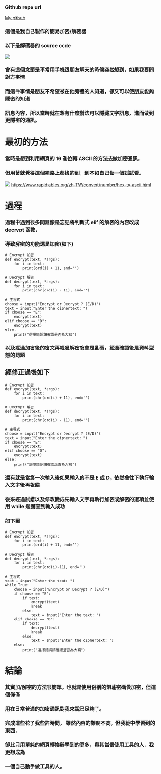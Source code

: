 ### Github repo url

[My github](https://github.com/anan826/encrypt-decrypt-easy-.git)

### 這個是我自己製作的簡易加密/解密器

### 以下是解碼器的 source code

![](p1.png)

### 會有這個念頭是平常用手機跟朋友聊天的時候突然想到，如果我要問對方事情

### 而這件事情是朋友不希望被在他旁邊的人知道，卻又可以使朋友能夠隱密的知道

### 訊息內容，所以當時就在想有什麼辦法可以隱藏文字訊息，進而做到更隱密的通訊。

# 最初的方法

### 當時是想到利用網頁的 16 進位轉 ASCII 的方法去做加密通訊，

### 但用著就覺得這個網路上都找的到，到不如自己做一個試試看。

![](p2.png)
https://www.rapidtables.org/zh-TW/convert/number/hex-to-ascii.html

# 過程

### 過程中遇到很多問題像是忘記將判斷式 elif 的解密的內容改成 decrypt 函數，

### 導致解密的功能還是加密(如下)

```
# Encrypt 加密
def encrypt(text, *args):
    for i in text:
        print(ord(i) + 11, end='')

# Decrypt 解密
def decrypt(text, *args):
    for i in text:
        print(chr(ord(i) - 11), end='')

# 主程式
choose = input("Encrypt or Decrypt ? (E/D)")
text = input("Enter the ciphertext: ")
if choose == "E":
    encrypt(text)
elif choose == "D":
    encrypt(text)
else:
    print("選擇錯誤請確認是否為大寫")

```

### 以及經過加密後的密文再經過解密後會是亂碼，經過確認後是資料型態的問題

## 經修正過後如下

```
# Encrypt 加密
def encrypt(text, *args):
    for i in text:
        print(chr(ord(i) + 11), end='')

# Decrypt 解密
def decrypt(text, *args):
    for i in text:
        print(chr(ord(i) - 11), end='')

# 主程式
choose = input("Encrypt or Decrypt ? (E/D)")
text = input("Enter the ciphertext: ")
if choose == "E":
    encrypt(text)
elif choose == "D":
    encrypt(text)
else:
    print("選擇錯誤請確認是否為大寫")
```

### 還有就是當第一次輸入後如果輸入的不是 E 或 D，依然會往下執行輸入文字後再報錯

### 後來經過試錯以及修改變成先輸入文字再執行加密或解密的選項並使用 while 迴圈直到輸入成功

### 如下圖

```
# Encrypt 加密
def encrypt(text, *args):
    for i in text:
        print(ord(i) + 11, end='')

# Decrypt 解密
def decrypt(text, *args):
    for i in text:
        print(chr(ord(i)-11), end='')

# 主程式
text = input("Enter the text: ")
while True:
    choose = input("Encrypt or Decrypt ? (E/D)")
    if choose == "E":
        if text:
            encrypt(text)
            break
        else:
            text = input("Enter the text: ")
    elif choose == "D":
        if text:
            decrypt(text)
            break
        else:
            text = input("Enter the ciphertext: ")
    else:
        print("選擇錯誤請確認是否為大寫")

```

# 結論

### 其實加/解密的方法很簡單，也就是使用俗稱的凱薩密碼做加密，但這個僅僅

### 用在日常普通的加密通訊對我來說已足夠了。

### 完成這些花了我些許時間， 雖然內容的難度不高，但我從中學習到的東西，

### 卻比只用單純的網頁轉換器學到的更多，與其當個使用工具的人，我更想成為

### 一個自己動手做工具的人。

